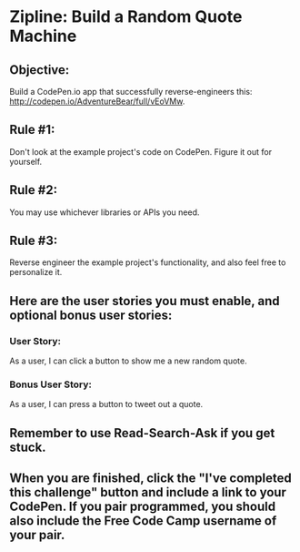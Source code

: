 # Zipline: Build a Random Quote Machine

## Objective:
Build a CodePen.io app that successfully reverse-engineers this: http://codepen.io/AdventureBear/full/vEoVMw.

## Rule #1:
Don't look at the example project's code on CodePen. Figure it out for yourself.

## Rule #2:
You may use whichever libraries or APIs you need.

## Rule #3:
Reverse engineer the example project's functionality, and also feel free to personalize it.

## Here are the user stories you must enable, and optional bonus user stories:

### User Story:
As a user, I can click a button to show me a new random quote.

### Bonus User Story:
As a user, I can press a button to tweet out a quote.

## Remember to use Read-Search-Ask if you get stuck.

## When you are finished, click the "I've completed this challenge" button and include a link to your CodePen. If you pair programmed, you should also include the Free Code Camp username of your pair.